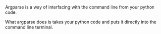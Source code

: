 Argparse is a way of interfacing with the command line from your python code.

What argparse does is takes your python code and puts it directly into the command line terminal.
